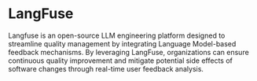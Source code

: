 # LangFuse
Langfuse is an open-source LLM engineering platform designed to streamline quality management by integrating Language Model-based feedback mechanisms. By leveraging LangFuse, organizations can ensure continuous quality improvement and mitigate potential side effects of software changes through real-time user feedback analysis.
